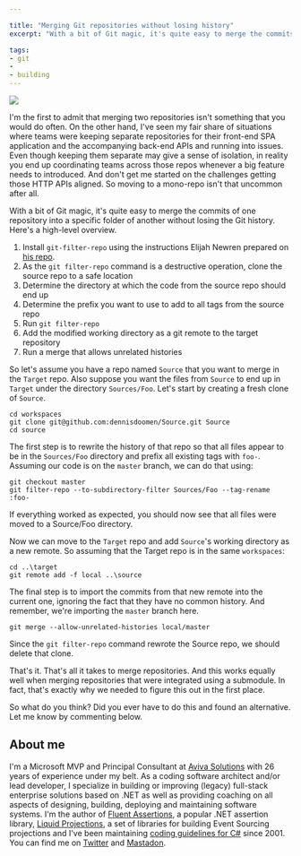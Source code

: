 ```yaml
---

title: "Merging Git repositories without losing history"
excerpt: "With a bit of Git magic, it's quite easy to merge the commits of one repository into a specific folder of another without losing the Git history"

tags:
- git
- 
- building
---
```


<img src="{{ site.url }}{{ site.baseurl }}/assets/images/posts/2023/merging.jpg" class="align-center"/> 

I'm the first to admit that merging two repositories isn't something that you would do often. On the other hand, I've seen my fair share of situations where teams were keeping separate repositories for their front-end SPA application and the accompanying back-end APIs and running into issues. Even though keeping them separate may give a sense of isolation, in reality you end up coordinating teams across those repos whenever a big feature needs to introduced. And don't get me started on the challenges getting those HTTP APIs aligned. So moving to a mono-repo isn't that uncommon after all. 

With a bit of Git magic, it's quite easy to merge the commits of one repository into a specific folder of another without losing the Git history. Here's a high-level overview. 

1. Install `git-filter-repo` using the instructions Elijah Newren prepared on [his repo](https://github.com/newren/git-filter-repo#how-do-i-install-it). 
1. As the `git filter-repo` command is a destructive operation, clone the source repo to a safe location
1. Determine the directory at which the code from the source repo should end up
1. Determine the prefix you want to use to add to all tags from the source repo
1. Run `git filter-repo`
1. Add the modified working directory as a git remote to the target repository
1. Run a merge that allows unrelated histories

So let's assume you have a repo named `Source` that you want to merge in the `Target` repo. Also suppose you want the files from `Source` to end up in `Target` under the directory `Sources/Foo`. Let's start by creating a fresh clone of `Source`. 

    cd workspaces
    git clone git@github.com:dennisdoomen/Source.git Source
    cd source

The first step is to rewrite the history of that repo so that all files appear to be in the `Sources/Foo` directory  and prefix all existing tags with `foo-`. Assuming our code is on the `master` branch, we can do that using:

    git checkout master
    git filter-repo --to-subdirectory-filter Sources/Foo --tag-rename :foo-

If everything worked as expected, you should now see that all files were moved to a Source/Foo directory.

Now we can move to the `Target` repo and add `Source`'s working directory as a new remote. So assuming that the Target repo is in the same `workspaces`:

    cd ..\target
    git remote add -f local ..\source
	
The final step is to import the commits from that new remote into the current one, ignoring the fact that they have no common history. And remember, we're importing the `master` branch here.

	git merge --allow-unrelated-histories local/master

Since the `git filter-repo` command rewrote the Source repo, we should delete that clone. 

That's it. That's all it takes to merge repositories. And this works equally well when merging repositories that were integrated using a submodule. In fact, that's exactly why we needed to figure this out in the first place. 

So what do you think? Did you ever have to do this and found an alternative. Let me know by commenting below. 

## About me
I'm a Microsoft MVP and Principal Consultant at [Aviva Solutions](https://avivasolutions.nl/) with 26 years of experience under my belt. As a coding software architect and/or lead developer, I specialize in building or improving (legacy) full-stack enterprise solutions based on .NET as well as providing coaching on all aspects of designing, building, deploying and maintaining software systems. I'm the author of [Fluent Assertions](https://www.fluentassertions.com), a popular .NET assertion library, [Liquid Projections](https://www.liquidprojections.net), a set of libraries for building Event Sourcing projections and I've been maintaining [coding guidelines for C#](https://www.csharpcodingguidelines.com) since 2001. You can find me on [Twitter](https://twitter.com/ddoomen) and [Mastadon](https://mastodon.social/@ddoomen).